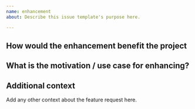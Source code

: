 ```yaml
---
name: enhancement
about: Describe this issue template's purpose here.

---
```


<!--
Describe what enhancement you would like to make. 
-->

## How would the enhancement benefit the project 

<!--
Describe the reason here
-->

## What is the motivation / use case for enhancing?
<!-- Describe the motivation or the concrete use case. -->

## Additional context

Add any other context about the feature request here.
